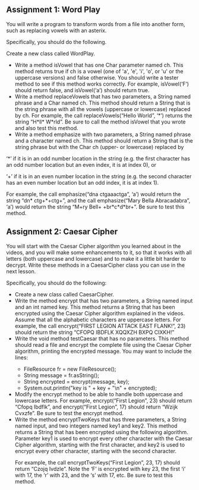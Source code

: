 
<h2> Assignment 1: Word Play </h2>

You will write a program to transform words from a file into another form, such as replacing vowels with an asterix.
<p>
Specifically, you should do the following.
</p><p>
Create a new class called WordPlay.</p>
<ul>
<li>
Write a method isVowel that has one Char parameter named ch. This method returns true if ch is a vowel (one of 'a', 'e', 'i', 'o', or 'u' or the uppercase versions) and false otherwise. You should write a tester method to see if this method works correctly. For example, isVowel(‘F’) should return false, and isVowel(‘a’) should return true.
</li><li>
Write a method replaceVowels that has two parameters, a String named phrase and a Char named ch. This method should return a String that is the string phrase with all the vowels (uppercase or lowercase) replaced by ch. For example, the call replaceVowels(“Hello World”, ‘*’) returns the string “H*ll* W*rld”. Be sure to call the method isVowel that you wrote and also test this method.
</li><li>
Write a method emphasize with two parameters, a String named phrase and a character named ch. This method should return a String that is the string phrase but with the Char ch (upper- or lowercase) replaced by
</li></ul>
<p>
‘*’ if it is in an odd number location in the string (e.g. the first character has an odd number location but an even index, it is at index 0), or
</p><p>
‘+’ if it is in an even number location in the string (e.g. the second character has an even number location but an odd index, it is at index 1).
</p><p>
For example, the call emphasize(“dna ctgaaactga”, ‘a’) would return the string “dn* ctg+*+ctg+”, and the call emphasize(“Mary Bella Abracadabra”, ‘a’) would return the string “M+ry Bell+ +br*c*d*br+”. Be sure to test this method.
</p>
<h2> Assignment 2: Caesar Cipher</h2>

You will start with the Caesar Cipher algorithm you learned about in the videos, and you will make some enhancements to it, so that it works with all letters (both uppercase and lowercase) and to make it a little bit harder to decrypt. Write these methods in a CaesarCipher class you can use in the next lesson.
<p>
Specifically, you should do the following:
</p>
<ul><li>
Create a new class called CaesarCipher.
</li><li>
Write the method encrypt that has two parameters, a String named input and an int named key. This method returns a String that has been encrypted using the Caesar Cipher algorithm explained in the videos. Assume that all the alphabetic characters are uppercase letters. For example, the call
encrypt(“FIRST LEGION ATTACK EAST FLANK!”, 23) should return the string “CFOPQ IBDFLK XQQXZH BXPQ CIXKH!”
</li><li>
Write the void method testCaesar that has no parameters. This method should read a file and encrypt the complete file using the Caesar Cipher algorithm, printing the encrypted message. You may want to include the lines:
<div><ul><li>
FileResource fr = new FileResource();
</li><li>
String message = fr.asString();
</li><li>
String encrypted = encrypt(message, key);
</li><li>
System.out.println("key is " + key + "\n" + encrypted);
</li></ul></div>
</li><li>
Modify the encrypt method to be able to handle both uppercase and lowercase letters. For example, encrypt(“First Legion”, 23) should return “Cfopq Ibdflk”, and encrypt(“First Legion”, 17) should return “Wzijk Cvxzfe”. Be sure to test the encrypt method.
</li><li>
Write the method encryptTwoKeys that has three parameters, a String named input, and two integers named key1 and key2. This method returns a String that has been encrypted using the following algorithm. Parameter key1 is used to encrypt every other character with the Caesar Cipher algorithm, starting with the first character, and key2 is used to encrypt every other character, starting with the second character. 
<p>For example, the call encryptTwoKeys(“First Legion”, 23, 17) should return “Czojq Ivdzle”. Note the ‘F’ is encrypted with key 23, the first ‘i’ with 17, the ‘r’ with 23, and the ‘s’ with 17, etc. Be sure to test this method.</p>
</li></ul>
